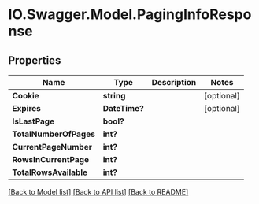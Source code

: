 # IO.Swagger.Model.PagingInfoResponse
## Properties

Name | Type | Description | Notes
------------ | ------------- | ------------- | -------------
**Cookie** | **string** |  | [optional] 
**Expires** | **DateTime?** |  | [optional] 
**IsLastPage** | **bool?** |  | 
**TotalNumberOfPages** | **int?** |  | 
**CurrentPageNumber** | **int?** |  | 
**RowsInCurrentPage** | **int?** |  | 
**TotalRowsAvailable** | **int?** |  | 

[[Back to Model list]](../README.md#documentation-for-models) [[Back to API list]](../README.md#documentation-for-api-endpoints) [[Back to README]](../README.md)

